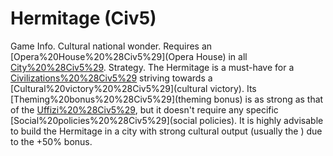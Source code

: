 # Hermitage (Civ5)

Game Info.
Cultural national wonder. Requires an [Opera%20House%20%28Civ5%29](Opera House) in all [City%20%28Civ5%29](cities).
Strategy.
The Hermitage is a must-have for a [Civilizations%20%28Civ5%29](civilization) striving towards a [Cultural%20victory%20%28Civ5%29](cultural victory). Its [Theming%20bonus%20%28Civ5%29](theming bonus) is as strong as that of the [Uffizi%20%28Civ5%29](Uffizi), but it doesn't require any specific [Social%20policies%20%28Civ5%29](social policies).
It is highly advisable to build the Hermitage in a city with strong cultural output (usually the ) due to the +50% bonus.
